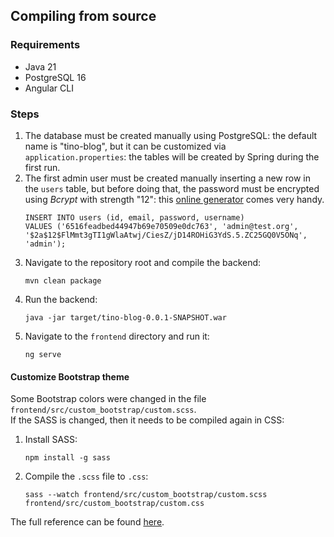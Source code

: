 ## Compiling from source
### Requirements
- Java 21
- PostgreSQL 16
- Angular CLI

### Steps
1. The database must be created manually using PostgreSQL: the default name is "tino-blog", but it can be customized via `application.properties`: the tables will be created by Spring during the first run.
2. The first admin user must be created manually inserting a new row in the `users` table, but before doing that, the password must be encrypted using _Bcrypt_ with strength "12": this [online generator](https://bcrypt-generator.com/) comes very handy.
   ```postgresql
   INSERT INTO users (id, email, password, username) 
   VALUES ('6516feadbed44947b69e70509e0dc763', 'admin@test.org', '$2a$12$FlMmt3gTI1gWlaAtwj/CiesZ/jD14ROHiG3YdS.5.ZC25GQ0V5ONq', 'admin');
   ```
3. Navigate to the repository root and compile the backend:
   ```shell
   mvn clean package
   ```
4. Run the backend:
   ```shell
   java -jar target/tino-blog-0.0.1-SNAPSHOT.war
   ```
5. Navigate to the `frontend` directory and run it:
   ```shell
   ng serve
   ```

#### Customize Bootstrap theme
Some Bootstrap colors were changed in the file `frontend/src/custom_bootstrap/custom.scss`.  
If the SASS is changed, then it needs to be compiled again in CSS:
1. Install SASS:
   ```shell
   npm install -g sass
   ```
2. Compile the `.scss` file to `.css`:
   ```shell
   sass --watch frontend/src/custom_bootstrap/custom.scss frontend/src/custom_bootstrap/custom.css
   ```
The full reference can be found [here](https://getbootstrap.com/docs/5.3/customize/sass/).
